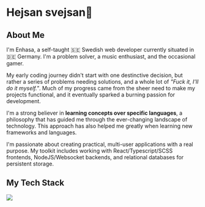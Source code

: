 <h1>Hejsan svejsan👋</h1>

<h2>About Me</h2>
<p>
  I'm Enhasa, a self-taught 🇸🇪 Swedish web developer currently situated in 🇩🇪 Germany. I'm a problem solver, a music enthusiast, and the occasional gamer. 
</p>

<p>
  My early coding journey didn't start with one destinctive decision, but rather a series of problems needing solutions, and a whole lot of <i>"Fuck it, I'll do it myself."</i>. Much of my progress came from the sheer need to make my projects functional, and it eventually sparked a burning passion for development.
</p>

<p>
  I'm a strong believer in <strong>learning concepts over specific languages</strong>, a philosophy that has guided me through the ever-changing landscape of technology. This approach has also helped me greatly when learning new frameworks and languages.
</p>

<p>
  I'm passionate about creating practical, multi-user applications with a real purpose. My toolkit includes working with React/Typescript/SCSS frontends, NodeJS/Websocket backends, and relational databases for persistent storage. 
</p>

<h2>My Tech Stack</h2>
<img src="https://skillicons.dev/icons?i=html,sass,js,ts,react,nodejs,mysql,php" />
